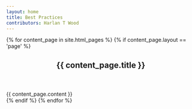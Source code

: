 ```yaml
---
layout: home
title: Best Practices
contributors: Harlan T Wood
---
```


{% for content_page in site.html_pages %}
{% if content_page.layout == 'page' %}
<article>
  <header>
    <h1>{{ content_page.title }}</h1>
  </header>
  <div class="entry-content">
    {{ content_page.content }}
  </div>
</article>
{% endif %}
{% endfor %}
